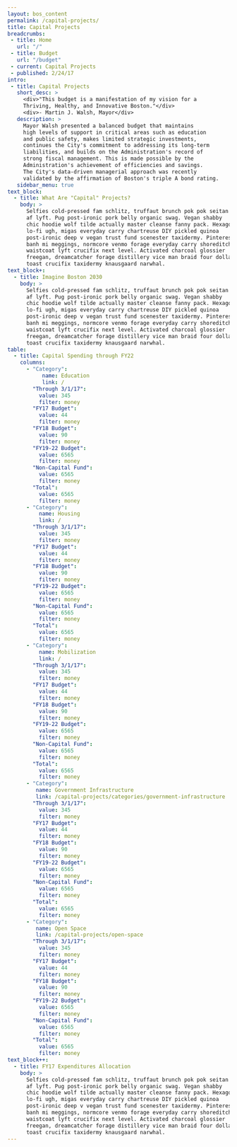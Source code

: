 ```yaml
---
layout: bos_content
permalink: /capital-projects/
title: Capital Projects
breadcrumbs:
 - title: Home
   url: "/"
 - title: Budget
   url: "/budget"
 - current: Capital Projects
 - published: 2/24/17
intro:
 - title: Capital Projects
   short_desc: >
     <div>"This budget is a manifestation of my vision for a
     Thriving, Healthy, and Innovative Boston."</div>
     <div>- Martin J. Walsh, Mayor</div>
   description: >
     Mayor Walsh presented a balanced budget that maintains 
     high levels of support in critical areas such as education 
     and public safety, makes limited strategic investments,
     continues the City's commitment to addressing its long-term
     liabilities, and builds on the Administration's record of 
     strong fiscal management. This is made possible by the 
     Administration's achievement of efficiencies and savings. 
     The City's data-driven managerial approach was recently 
     validated by the affirmation of Boston's triple A bond rating.
   sidebar_menu: true
text_block:
  - title: What Are "Capital" Projects?
    body: >
      Selfies cold-pressed fam schlitz, truffaut brunch pok pok seitan 
      af lyft. Pug post-ironic pork belly organic swag. Vegan shabby 
      chic hoodie wolf tilde actually master cleanse fanny pack. Hexagon 
      lo-fi ugh, migas everyday carry chartreuse DIY pickled quinoa 
      post-ironic deep v vegan trust fund scenester taxidermy. Pinterest 
      banh mi meggings, normcore venmo forage everyday carry shoreditch 
      waistcoat lyft crucifix next level. Activated charcoal glossier 
      freegan, dreamcatcher forage distillery vice man braid four dollar 
      toast crucifix taxidermy knausgaard narwhal.
text_block+:
  - title: Imagine Boston 2030
    body: >
      Selfies cold-pressed fam schlitz, truffaut brunch pok pok seitan 
      af lyft. Pug post-ironic pork belly organic swag. Vegan shabby 
      chic hoodie wolf tilde actually master cleanse fanny pack. Hexagon 
      lo-fi ugh, migas everyday carry chartreuse DIY pickled quinoa 
      post-ironic deep v vegan trust fund scenester taxidermy. Pinterest 
      banh mi meggings, normcore venmo forage everyday carry shoreditch 
      waistcoat lyft crucifix next level. Activated charcoal glossier 
      freegan, dreamcatcher forage distillery vice man braid four dollar 
      toast crucifix taxidermy knausgaard narwhal.
table:
  - title: Capital Spending through FY22
    columns:
      - "Category": 
           name: Education
           link: /
        "Through 3/1/17":
          value: 345
          filter: money
        "FY17 Budget":
          value: 44
          filter: money
        "FY18 Budget":
          value: 90
          filter: money
        "FY19-22 Budget":
          value: 6565
          filter: money
        "Non-Capital Fund":
          value: 6565
          filter: money
        "Total":
          value: 6565
          filter: money
      - "Category":
          name: Housing
          link: /
        "Through 3/1/17":
          value: 345
          filter: money
        "FY17 Budget":
          value: 44
          filter: money
        "FY18 Budget":
          value: 90
          filter: money
        "FY19-22 Budget":
          value: 6565
          filter: money
        "Non-Capital Fund":
          value: 6565
          filter: money
        "Total":
          value: 6565
          filter: money
      - "Category":
          name: Mobilization
          link: /
        "Through 3/1/17":
          value: 345
          filter: money
        "FY17 Budget":
          value: 44
          filter: money
        "FY18 Budget":
          value: 90
          filter: money
        "FY19-22 Budget":
          value: 6565
          filter: money
        "Non-Capital Fund":
          value: 6565
          filter: money
        "Total":
          value: 6565
          filter: money
      - "Category":
         name: Government Infrastructure
         link: /capital-projects/categories/government-infrastructure
        "Through 3/1/17":
          value: 345
          filter: money
        "FY17 Budget":
          value: 44
          filter: money
        "FY18 Budget":
          value: 90
          filter: money
        "FY19-22 Budget":
          value: 6565
          filter: money
        "Non-Capital Fund":
          value: 6565
          filter: money
        "Total":
          value: 6565
          filter: money
      - "Category":
         name: Open Space
         link: /capital-projects/open-space
        "Through 3/1/17":
          value: 345
          filter: money
        "FY17 Budget":
          value: 44
          filter: money
        "FY18 Budget":
          value: 90
          filter: money
        "FY19-22 Budget":
          value: 6565
          filter: money
        "Non-Capital Fund":
          value: 6565
          filter: money
        "Total":
          value: 6565
          filter: money
text_block++:
  - title: FY17 Expenditures Allocation
    body: >
      Selfies cold-pressed fam schlitz, truffaut brunch pok pok seitan 
      af lyft. Pug post-ironic pork belly organic swag. Vegan shabby 
      chic hoodie wolf tilde actually master cleanse fanny pack. Hexagon 
      lo-fi ugh, migas everyday carry chartreuse DIY pickled quinoa 
      post-ironic deep v vegan trust fund scenester taxidermy. Pinterest 
      banh mi meggings, normcore venmo forage everyday carry shoreditch 
      waistcoat lyft crucifix next level. Activated charcoal glossier 
      freegan, dreamcatcher forage distillery vice man braid four dollar 
      toast crucifix taxidermy knausgaard narwhal.
---
```

